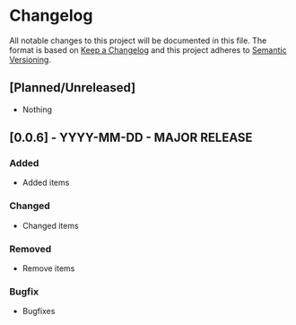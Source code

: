 # Changelog
All notable changes to this project will be documented in this file.
The format is based on [Keep a Changelog](http://keepachangelog.com/en/1.0.0/) and this project adheres to [Semantic Versioning](http://semver.org/spec/v2.0.0.html).

## [Planned/Unreleased]
- Nothing

## [0.0.6] - YYYY-MM-DD - MAJOR RELEASE
### Added
- Added items
### Changed
- Changed items
### Removed
- Remove items
### Bugfix
- Bugfixes
